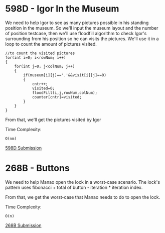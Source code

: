 # 598D - Igor In the Museum
We need to help Igor to see as many pictures possible in his standing position in the museum.
So we'll input the museum layout and the number of position testcase,
then we'll use floodfill algorithm to check Igor's surrounding from his position so he can visits the pictures.
We'll use it in a loop to count the amount of pictures visited.

	//to count the visited pictures
	for(int i=0; i<rowNum; i++) 
	{
		for(int j=0; j<colNum; j++) 
		{
			if(museum[i][j]=='.'&&visit[i][j]==0)
			{
			    cntr++;
			    visited=0;
			    floodFill(i,j,rowNum,colNum);
			    counter[cntr]=visited;
		    }
		}
	}
	
From that, we'll get the pictures visited by Igor

Time Complexity: 
	
	O(nm)

[598D Submission](http://codeforces.com/contest/598/submission/43454698)

# 268B - Buttons
We need to help Manao open the lock in a worst-case scenario.
The lock's pattern uses fibonacci + total of button - iteration * iteration index.

From that, we get the worst-case that Manao needs to do to open the lock.

Time Complexity:

	O(n)
	
[268B Submission](http://http://codeforces.com/problemset/submission/268/43454708)
    
